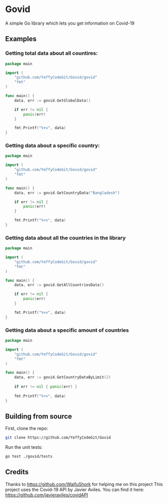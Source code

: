 # Govid

A simple Go library which lets you get information on Covid-19

## Examples

### Getting total data about all countires:

```go
package main

import (
	"github.com/YeffyCodeGit/Govid/govid"
	"fmt"
)

func main() {
	data, err := govid.GetGlobalData()

	if err != nil {
		panic(err)
	}

	fmt.Printf("%+v", data)
}
```

### Getting data about a specific country:

```go
package main

import (
	"github.com/YeffyCodeGit/Govid/govid"
	"fmt"
)

func main() {
	data, err := govid.GetCountryData("Bangladesh")

	if err != nil {
		panic(err)
	}

	fmt.Printf("%+v", data)
}
```

### Getting data about all the countries in the library

```go
package main

import (
	"github.com/YeffyCodeGit/Govid/govid"
	"fmt"
)

func main() {
	data, err := govid.GetAllCountriesData()

	if err != nil {
		panic(err)
	}

	fmt.Printf("%+v", data)
}
```

### Getting data about a specific amount of countries

```go
package main

import (
    "github.com/YeffyCodeGit/Govid/govid"
    "fmt"
)

func main() {
	data, err := govid.GetCountryDataByLimit(2)
	
	if err != nil { panic(err) }
	
	fmt.Printf("%+v", data)
}
```

## Building from source

First, clone the repo:
```bash
git clone https://github.com/YeffyCodeGit/Govid
```

Run the unit tests:
```bash
go test ./govid/tests
```

## Credits
Thanks to https://github.com/WaifuShork for helping me on this project
This project uses the Covid-19 API by Javier Aviles. You can find it here: https://github.com/javieraviles/covidAPI